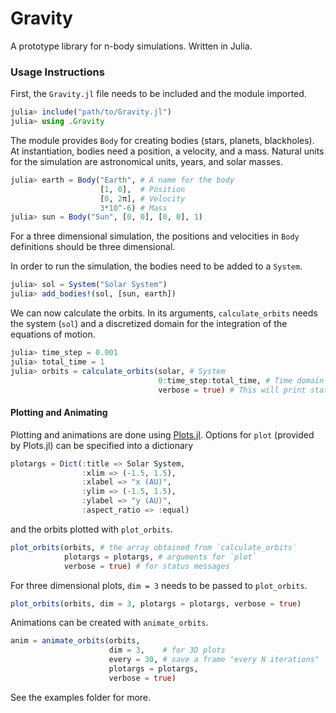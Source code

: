 # Gravity
A prototype library for n-body simulations. Written in Julia.

### Usage Instructions

First, the `Gravity.jl` file needs to be included and the module imported.

```julia
julia> include("path/to/Gravity.jl")
julia> using .Gravity
```

The module provides `Body` for creating bodies (stars, planets, blackholes).
At instantiation, bodies need a position, a velocity, and a mass. Natural
units for the simulation are astronomical units, years, and solar masses.

```julia
julia> earth = Body("Earth", # A name for the body
                    [1, 0],  # Position
                    [0, 2π], # Velocity
                    3*10^-6) # Mass
julia> sun = Body("Sun", [0, 0], [0, 0], 1)
```

For a three dimensional simulation, the positions and velocities in `Body`
definitions should be three dimensional.

In order to run the simulation, the bodies need to be added to a `System`.

```julia
julia> sol = System("Solar System")
julia> add_bodies!(sol, [sun, earth])
```

We can now calculate the orbits. In its arguments, `calculate_orbits` needs the
system (`sol`) and a discretized domain for the integration of the equations of
motion.


```julia
julia> time_step = 0.001
julia> total_time = 1
julia> orbits = calculate_orbits(solar, # System
                                 0:time_step:total_time, # Time domain
                                 verbose = true) # This will print status messages
```

#### Plotting and Animating

Plotting and animations are done using
[Plots.jl](http://docs.juliaplots.org/latest/). Options for `plot` (provided by
Plots.jl) can be specified into a dictionary

```julia
plotargs = Dict(:title => Solar System,
                :xlim => (-1.5, 1.5),
                :xlabel => "x (AU)",
                :ylim => (-1.5, 1.5),
                :ylabel => "y (AU)",
                :aspect_ratio => :equal)
```

and the orbits plotted with `plot_orbits`.

```julia
plot_orbits(orbits, # the array obtained from `calculate_orbits`
            plotargs = plotargs, # arguments for `plot`
            verbose = true) # for status messages
```

For three dimensional plots, `dim = 3` needs to be passed to `plot_orbits`.

```julia
plot_orbits(orbits, dim = 3, plotargs = plotargs, verbose = true)
```

Animations can be created with `animate_orbits`.

```julia
anim = animate_orbits(orbits,
                      dim = 3,    # for 3D plots
                      every = 30, # save a frame "every N iterations"
                      plotargs = plotargs,
                      verbose = true)
```

See the examples folder for more.
